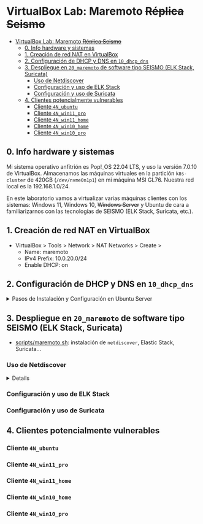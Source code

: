 # VirtualBox Lab: Maremoto ~~Réplica Seismo~~

- [VirtualBox Lab: Maremoto ~~Réplica Seismo~~](#virtualbox-lab-maremoto-réplica-seismo)
  - [0. Info hardware y sistemas](#0-info-hardware-y-sistemas)
  - [1. Creación de red NAT en VirtualBox](#1-creación-de-red-nat-en-virtualbox)
  - [2. Configuración de DHCP y DNS en `10_dhcp_dns`](#2-configuración-de-dhcp-y-dns-en-10_dhcp_dns)
  - [3. Despliegue en `20_maremoto` de software tipo SEISMO (ELK Stack, Suricata)](#3-despliegue-en-20_maremoto-de-software-tipo-seismo-elk-stack-suricata)
    - [Uso de Netdiscover](#uso-de-netdiscover)
    - [Configuración y uso de ELK Stack](#configuración-y-uso-de-elk-stack)
    - [Configuración y uso de Suricata](#configuración-y-uso-de-suricata)
  - [4. Clientes potencialmente vulnerables](#4-clientes-potencialmente-vulnerables)
    - [Cliente `4N_ubuntu`](#cliente-4n_ubuntu)
    - [Cliente `4N_win11_pro`](#cliente-4n_win11_pro)
    - [Cliente `4N_win11_home`](#cliente-4n_win11_home)
    - [Cliente `4N_win10_home`](#cliente-4n_win10_home)
    - [Cliente `4N_win10_pro`](#cliente-4n_win10_pro)


## 0. Info hardware y sistemas

Mi sistema operativo anfitrión es Pop!_OS 22.04 LTS, y uso la versión 7.0.10 de VirtualBox. Almacenamos las máquinas virtuales en la partición `k8s-cluster` de 420GB (`/dev/nvme0n1p1`) en mi máquina MSI GL76. Nuestra red local es la 192.168.1.0/24.

En este laboratorio vamos a virtualizar varias máquinas clientes con los sistemas: Windows 11, Windows 10, ~~Windows Server~~ y Ubuntu de cara a familiarizarnos con las tecnologías de SEISMO (ELK Stack, Suricata, etc.).



## 1. Creación de red NAT en VirtualBox

<!-- > https://en.wikipedia.org/wiki/Reserved_IP_addresses -->

- VirtualBox > Tools > Network > NAT Networks > Create > 
  - Name: maremoto
  - IPv4 Prefix: 10.0.20.0/24
  - Enable DHCP: on
  <!-- - Port Forwarding: no -->

<!-- ```bash
# vboxmanage list dhcpservers
``` -->

## 2. Configuración de DHCP y DNS en `10_dhcp_dns`


<details>
<summary>Pasos de Instalación y Configuración en Ubuntu Server</summary>

<br>

> Plantilla: [ASIR/Redes/Entregas/T3.md](https://github.com/pabloqpacin/ASIR/blob/main/Redes/Entregas/T3.md) 

Instalar paquetes necesarios

```bash
sudo apt-get update && sudo apt-get install \
  openvswitch-switch isc-dhcp-server bind9 bind9-utils
```

Asignar dirección IP estática

<!-- Quizá la propia config DHCP/DNS sería suficiente? -->

```bash
sudo mv /etc/netplan/00-installer-config.yaml{,.bak}

cat<<EOF | sudo tee /etc/netplan/00-installer-config.yaml
# This is the network config written by 'subiquity'
network:
  ethernets:
    # Bridged Network (LAN)
    enp0s3:
      dhcp4: true
    # NAT Network
    enp0s8:
      dhcp4: false
      addresses: [10.0.20.10/24]
      nameservers:
        addresses: [10.0.20.10]
  version: 2
EOF

sudo netplan try
```

Definir interfaz para servicio DHCP

```bash
sudo sed -i 's/INTERFACESv4=.*/INTERFACESv4="enp0s8"/' /etc/default/isc-dhcp-server
```

Configuración servicio DHCP

```bash
sudo cp /etc/dhcp/dhcpd.conf{,.bak}

sudo sed -i 's/^option domain-name "example.org";/option domain-name "maremoto.net";/' /etc/dhcp/dhcpd.conf
sudo sed -i 's/^option domain-name-servers .*/option domain-name-servers ns.maremoto.net;/' /etc/dhcp/dhcpd.conf
sudo sed -i '/#authoritative;/s/^#//' /etc/dhcp/dhcpd.conf

cat<<EOF | sudo tee -a /etc/dhcp/dhcpd.conf

subnet 10.0.20.0 netmask 255.255.255.0 {
  range 10.0.20.40 10.0.20.199;
  option subnet-mask 255.255.255.0;
  option routers 10.0.20.1;
  option domain-name-servers 10.0.20.10;
  option domain-name "maremoto.net";
}

host 20_maremoto {
  hardware ethernet 08:00:27:e7:c3:d9;
  fixed-address 10.0.20.20;
}

EOF
```

Configuración servicio DNS

```bash
cat<<EOF | sudo tee -a /etc/bind/named.conf.local

// Resolución Directa
zone "maremoto.net" {
        type master;
        file "/etc/bind/db.maremoto.net";
};

// Resolución Inversa
zone "2.0.10.in-addr.arpa" {
       type master;
       file "/etc/bind/db.10";
};

EOF
```
```bash
# Zona Directa
cat<<EOF | sudo tee /etc/bind/db.maremoto.net

\$TTL    604800
@       IN      SOA     maremoto.net.   root.maremoto.net. (
                              2        ; Serial
                         604800        ; Refresh
                          86400        ; Retry
                        2419200        ; Expire
                         604800 )      ; Negative Cache TTL
;     
@       IN      NS        maremoto.net.
@       IN      A         10.0.20.10
@       IN      AAAA      ::1

ns      IN      A         10.0.20.10
seismo  IN      A         10.0.20.20

EOF
```
```bash
# Zona Inversa
cat<<EOF | sudo tee /etc/bind/db.10

\$TTL    604800
@       IN      SOA  maremoto.net.     root.maremoto.net. (
                          1          ; Serial
                     604800          ; Refresh
                      86400          ; Retry
                    2419200          ; Expire
                     604800 )        ; Negative Cache TTL
;

@       IN     NS      maremoto.net.

10      IN     PTR     ns.maremoto.net.
20      IN     PTR     seismo.maremoto.net.

EOF
```

```bash
# Verificar sintaxis configuración
named-checkconf
named-checkzone maremoto.net /etc/bind/db.maremoto.net
named-checkzone 2.0.10.in-addr.arpa. /etc/bind/db.10
```


Aplicar configuración

```bash
sudo systemctl restart isc-dhcp-server named
```

</details>



## 3. Despliegue en `20_maremoto` de software tipo SEISMO (ELK Stack, Suricata)

- [scripts/maremoto.sh](scripts/maremoto.sh): instalación de `netdiscover`, Elastic Stack, Suricata...


### Uso de Netdiscover

<details>

```txt
$ sudo netdiscover -r 10.0.20.0/24 -i <enp0sX>

 Currently scanning: Finished!   |   Screen View: Unique Hosts

 10 Captured ARP Req/Rep packets, from 5 hosts.   Total size: 600
 _____________________________________________________________________________
   IP            At MAC Address     Count     Len  MAC Vendor / Hostname
 -----------------------------------------------------------------------------
 10.0.20.1       52:54:00:12:35:00      1      60  Unknown vendor
 10.0.20.2       52:54:00:12:35:00      2     120  Unknown vendor
 10.0.20.10      08:00:27:9c:18:cc      2     120  PCS Systemtechnik GmbH
 10.0.20.40      08:00:27:7a:91:4f      3     180  PCS Systemtechnik GmbH
 10.0.20.41      08:00:27:50:41:8f      2     120  PCS Systemtechnik GmbH
```

NOTAS:
- "no se detecta" el propio equipo que hace el escaneo, no aparece su IP
- cuidado desde `10_dhcp_dns`, aunque se especifique la subred 10.x, solo pilla la 192.x salvo que se indique interfaz de red con `-i`

</details>

### Configuración y uso de ELK Stack
### Configuración y uso de Suricata

## 4. Clientes potencialmente vulnerables

### Cliente `4N_ubuntu`

### Cliente `4N_win11_pro`
### Cliente `4N_win11_home`
### Cliente `4N_win10_home`
### Cliente `4N_win10_pro`


